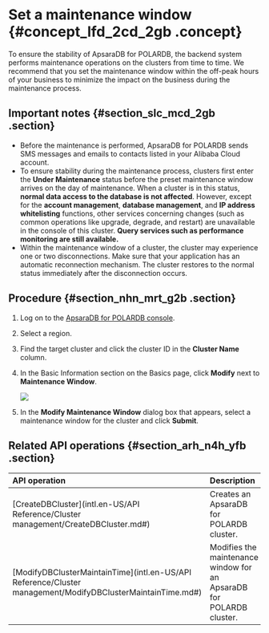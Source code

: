 # Set a maintenance window {#concept_lfd_2cd_2gb .concept}

To ensure the stability of ApsaraDB for POLARDB, the backend system performs maintenance operations on the clusters from time to time. We recommend that you set the maintenance window within the off-peak hours of your business to minimize the impact on the business during the maintenance process.

## Important notes {#section_slc_mcd_2gb .section}

-   Before the maintenance is performed, ApsaraDB for POLARDB sends SMS messages and emails to contacts listed in your Alibaba Cloud account.
-   To ensure stability during the maintenance process, clusters first enter the **Under Maintenance** status before the preset maintenance window arrives on the day of maintenance. When a cluster is in this status, **normal data access to the database is not affected**. However, except for the **account management**, **database management**, and **IP address whitelisting** functions, other services concerning changes \(such as common operations like upgrade, degrade, and restart\) are unavailable in the console of this cluster. **Query services such as performance monitoring are still available.**
-   Within the maintenance window of a cluster, the cluster may experience one or two disconnections. Make sure that your application has an automatic reconnection mechanism. The cluster restores to the normal status immediately after the disconnection occurs.

## Procedure {#section_nhn_mrt_g2b .section}

1.  Log on to the [ApsaraDB for POLARDB console](https://polardb.console.aliyun.com).
2.  Select a region.
3.  Find the target cluster and click the cluster ID in the **Cluster Name** column.
4.  In the Basic Information section on the Basics page, click **Modify** next to **Maintenance Window**.

    ![](http://static-aliyun-doc.oss-cn-hangzhou.aliyuncs.com/assets/img/80668/156594107034528_en-US.png)

5.  In the **Modify Maintenance Window** dialog box that appears, select a maintenance window for the cluster and click **Submit**.

## Related API operations {#section_arh_n4h_yfb .section}

|API operation|Description|
|:------------|:----------|
|[CreateDBCluster](intl.en-US/API Reference/Cluster management/CreateDBCluster.md#)|Creates an ApsaraDB for POLARDB cluster.|
|[ModifyDBClusterMaintainTime](intl.en-US/API Reference/Cluster management/ModifyDBClusterMaintainTime.md#)|Modifies the maintenance window for an ApsaraDB for POLARDB cluster.|

